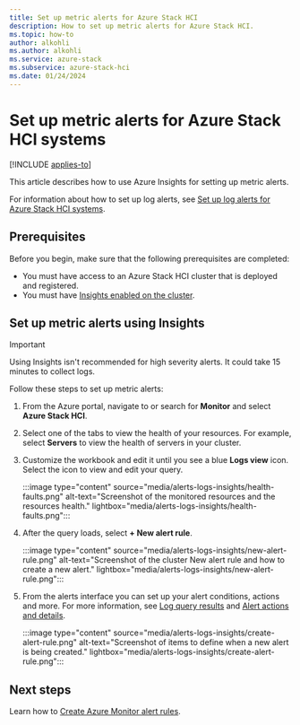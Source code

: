 ```yaml
---
title: Set up metric alerts for Azure Stack HCI
description: How to set up metric alerts for Azure Stack HCI.
ms.topic: how-to
author: alkohli
ms.author: alkohli
ms.service: azure-stack
ms.subservice: azure-stack-hci
ms.date: 01/24/2024
---
```


# Set up metric alerts for Azure Stack HCI systems

[!INCLUDE [applies-to](../../includes/hci-applies-to-23h2-22h2.md)]

This article describes how to use Azure Insights for setting up metric alerts. 

For information about how to set up log alerts, see [Set up log alerts for Azure Stack HCI systems](./setup-hci-system-alerts.md).

## Prerequisites

Before you begin, make sure that the following prerequisites are completed:

- You must have access to an Azure Stack HCI cluster that is deployed and registered.
- You must have [Insights enabled on the cluster](./monitor-hci-single.md#enable-insights).

## Set up metric alerts using Insights

> [!IMPORTANT]
> Using Insights isn't recommended for high severity alerts. It could take 15 minutes to collect logs.

Follow these steps to set up metric alerts:

1. From the Azure portal, navigate to or search for **Monitor** and select **Azure Stack HCI**.

2. Select one of the tabs to view the health of your resources. For example, select **Servers** to view the health of servers in your cluster.

3. Customize the workbook and edit it until you see a blue **Logs view** icon. Select the icon to view and edit your query.

    :::image type="content" source="media/alerts-logs-insights/health-faults.png" alt-text="Screenshot of the monitored resources and the resources health." lightbox="media/alerts-logs-insights/health-faults.png":::

4. After the query loads, select **+ New alert rule**.

    :::image type="content" source="media/alerts-logs-insights/new-alert-rule.png" alt-text="Screenshot of the cluster New alert rule and how to create a new alert." lightbox="media/alerts-logs-insights/new-alert-rule.png":::

5. From the alerts interface you can set up your alert conditions, actions and more. For more information, see [Log query results](setup-hci-system-alerts.md#log-query-results) and [Alert actions and details](setup-hci-system-alerts.md#alert-actions-and-details).

    :::image type="content" source="media/alerts-logs-insights/create-alert-rule.png" alt-text="Screenshot of items to define when a new alert is being created." lightbox="media/alerts-logs-insights/create-alert-rule.png":::

## Next steps

Learn how to [Create Azure Monitor alert rules](/azure/azure-monitor/alerts/alerts-create-new-alert-rule).
